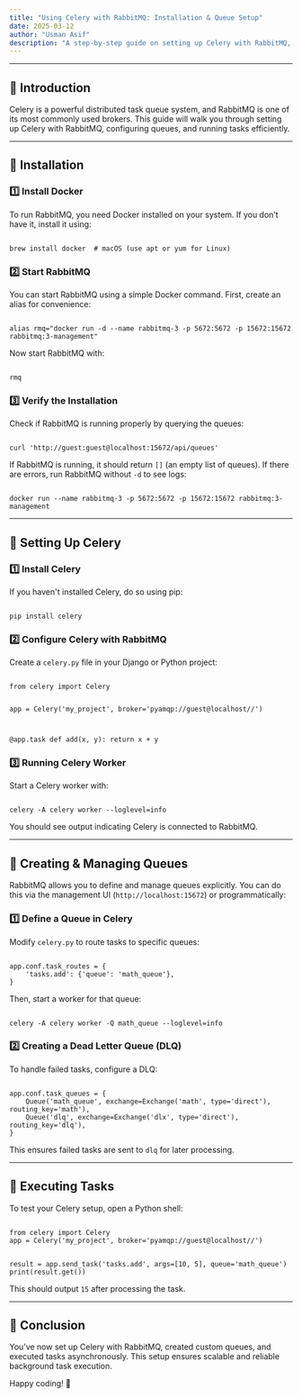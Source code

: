```yaml
---
title: "Using Celery with RabbitMQ: Installation & Queue Setup"
date: 2025-03-12
author: "Usman Asif"
description: "A step-by-step guide on setting up Celery with RabbitMQ, including installation, queue creation, and task execution."
---
```


----------

## 🚀 Introduction

Celery is a powerful distributed task queue system, and RabbitMQ is one of its most commonly used brokers. This guide will walk you through setting up Celery with RabbitMQ, configuring queues, and running tasks efficiently.

----------


## 📌 Installation

### 1️⃣ Install Docker

To run RabbitMQ, you need Docker installed on your system. If you don’t have it, install it using:

<code>
brew install docker  # macOS (use apt or yum for Linux)
</code>

### 2️⃣ Start RabbitMQ

You can start RabbitMQ using a simple Docker command. First, create an alias for convenience:

<code>
alias rmq="docker run -d --name rabbitmq-3 -p 5672:5672 -p 15672:15672 rabbitmq:3-management"
</code>

Now start RabbitMQ with:

<code>
rmq
</code>

### 3️⃣ Verify the Installation

Check if RabbitMQ is running properly by querying the queues:

<code>
curl 'http://guest:guest@localhost:15672/api/queues'
</code>

If RabbitMQ is running, it should return `[]` (an empty list of queues). If there are errors, run RabbitMQ without `-d` to see logs:

<code>
docker run --name rabbitmq-3 -p 5672:5672 -p 15672:15672 rabbitmq:3-management
</code>

----------

## 📌 Setting Up Celery

### 1️⃣ Install Celery

If you haven't installed Celery, do so using pip:

<code>
pip install celery
</code>

### 2️⃣ Configure Celery with RabbitMQ

Create a `celery.py` file in your Django or Python project:

<code>
from celery import Celery

app = Celery('my_project', broker='pyamqp://guest@localhost//')

@app.task
def add(x, y):
    return x + y
</code>

### 3️⃣ Running Celery Worker

Start a Celery worker with:

<code>
celery -A celery worker --loglevel=info
</code>

You should see output indicating Celery is connected to RabbitMQ.

----------

## 📌 Creating & Managing Queues

RabbitMQ allows you to define and manage queues explicitly. You can do this via the management UI (`http://localhost:15672`) or programmatically:

### 1️⃣ Define a Queue in Celery

Modify `celery.py` to route tasks to specific queues:

<code>
app.conf.task_routes = {
    'tasks.add': {'queue': 'math_queue'},
}
</code>

Then, start a worker for that queue:

<code>
celery -A celery worker -Q math_queue --loglevel=info
</code>

### 2️⃣ Creating a Dead Letter Queue (DLQ)

To handle failed tasks, configure a DLQ:

<code>
app.conf.task_queues = {
    Queue('math_queue', exchange=Exchange('math', type='direct'), routing_key='math'),
    Queue('dlq', exchange=Exchange('dlx', type='direct'), routing_key='dlq'),
}
</code>

This ensures failed tasks are sent to `dlq` for later processing.

----------

## 📌 Executing Tasks

To test your Celery setup, open a Python shell:

<code>
from celery import Celery
app = Celery('my_project', broker='pyamqp://guest@localhost//')

result = app.send_task('tasks.add', args=[10, 5], queue='math_queue')
print(result.get())
</code>

This should output `15` after processing the task.

----------

## 🎯 Conclusion

You’ve now set up Celery with RabbitMQ, created custom queues, and executed tasks asynchronously. This setup ensures scalable and reliable background task execution.

Happy coding! 🚀